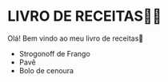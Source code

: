# LIVRO DE RECEITAS:man_cook:

Olá! Bem vindo ao meu livro de receitas:poultry_leg:

- Strogonoff de Frango
- Pavê
- Bolo de cenoura

